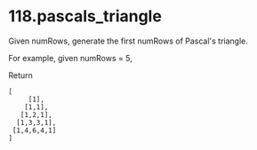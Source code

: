 # 118.pascals_triangle

Given numRows, generate the first numRows of Pascal's triangle.

For example, given numRows = 5,

Return
```
[
     [1],
    [1,1],
   [1,2,1],
  [1,3,3,1],
 [1,4,6,4,1]
]
```